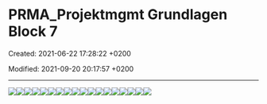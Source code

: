 # PRMA_Projektmgmt Grundlagen Block 7

Created: 2021-06-22 17:28:22 +0200

Modified: 2021-09-20 20:17:57 +0200

---

![](../../media/S1_02_PRMA_Projektmanagement-Grundlagen-PRMA_Projektmgmt-Grundlagen-Block-7-image1.png)![](../../media/S1_02_PRMA_Projektmanagement-Grundlagen-PRMA_Projektmgmt-Grundlagen-Block-7-image2.png)![](../../media/S1_02_PRMA_Projektmanagement-Grundlagen-PRMA_Projektmgmt-Grundlagen-Block-7-image3.png)![](../../media/S1_02_PRMA_Projektmanagement-Grundlagen-PRMA_Projektmgmt-Grundlagen-Block-7-image4.png)![](../../media/S1_02_PRMA_Projektmanagement-Grundlagen-PRMA_Projektmgmt-Grundlagen-Block-7-image5.png)![](../../media/S1_02_PRMA_Projektmanagement-Grundlagen-PRMA_Projektmgmt-Grundlagen-Block-7-image6.png)![](../../media/S1_02_PRMA_Projektmanagement-Grundlagen-PRMA_Projektmgmt-Grundlagen-Block-7-image7.png)![](../../media/S1_02_PRMA_Projektmanagement-Grundlagen-PRMA_Projektmgmt-Grundlagen-Block-7-image8.png)![](../../media/S1_02_PRMA_Projektmanagement-Grundlagen-PRMA_Projektmgmt-Grundlagen-Block-7-image9.png)![](../../media/S1_02_PRMA_Projektmanagement-Grundlagen-PRMA_Projektmgmt-Grundlagen-Block-7-image10.png)![](../../media/S1_02_PRMA_Projektmanagement-Grundlagen-PRMA_Projektmgmt-Grundlagen-Block-7-image11.png)![](../../media/S1_02_PRMA_Projektmanagement-Grundlagen-PRMA_Projektmgmt-Grundlagen-Block-7-image12.png)![](../../media/S1_02_PRMA_Projektmanagement-Grundlagen-PRMA_Projektmgmt-Grundlagen-Block-7-image13.png)![](../../media/S1_02_PRMA_Projektmanagement-Grundlagen-PRMA_Projektmgmt-Grundlagen-Block-7-image14.png)![](../../media/S1_02_PRMA_Projektmanagement-Grundlagen-PRMA_Projektmgmt-Grundlagen-Block-7-image15.png)![](../../media/S1_02_PRMA_Projektmanagement-Grundlagen-PRMA_Projektmgmt-Grundlagen-Block-7-image16.png)![](../../media/S1_02_PRMA_Projektmanagement-Grundlagen-PRMA_Projektmgmt-Grundlagen-Block-7-image17.png)![](../../media/S1_02_PRMA_Projektmanagement-Grundlagen-PRMA_Projektmgmt-Grundlagen-Block-7-image18.png)


















